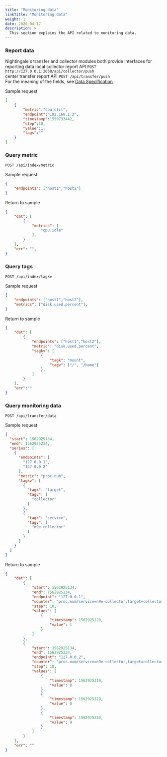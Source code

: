 ```yaml
---
title: "Monitoring data"
linkTitle: "Monitoring data"
weight: 1
date: 2020-04-17
description: >
  This section explains the API related to monitoring data.
---
```


### Report data
 Nightingale's transfer and collector modules both provide interfaces for reporting data 
local collector report API `POST http://127.0.0.1:2058/api/collector/push`   
center transfer report API `POST /api/transfer/push`      
For the meaning of the fields, see [Data Specification](https://n9e.didiyun.com/docs/usage/metric/)   

Sample request 
```json
[
    {
        "metric":"cpu.util",
        "endpoint":"192.168.1.2",
        "timestamp":1559733442,
        "step":10,
        "value":1,
        "tags":""
    }
]
```

### Query metric
`POST /api/index/metric`

Sample request
```json
{
    "endpoints": ["host1","host2"]
}
```
Return to sample
```json
{
    "dat": [
        {
            "metrics": [
                "cpu.idle"
            ],
        }
    ],
    "err": "",
}
```

### Query tags
`POST /api/index/tagkv`

Sample request
```json
{
    "endpoints": ["host1","host2"],
    "metrics": ["disk.used.percent"],
}
```
Return to sample
```json
{
    "dat": [
        {
            "endpoints": ["host1","host2"],
            "metric": "disk.used.percent",
            "tagkv": [
                {
                    "tagk": "mount",       
                    "tagv": ["/", "/home"]
                },
            ]
        }
    ],
    "err":""
}
```
### Query monitoring data
`POST /api/transfer/data`

Sample request
```json
{
  "start": 1562925134,
  "end": 1562925234,
  "series": [
    {
      "endpoints": [
        "127.0.0.1",
        "127.0.0.2"
      ],
      "metric": "proc.num",
      "tagkv": [
        {
          "tagk": "target",
          "tagv": [
            "collector"
          ]
        },
        {
          "tagk": "service",
          "tagv": [
            "n9e-collector"
          ]
        }
      ]
    }
  ]
}
```
Return to sample
```json
{
    "dat": [
        {
            "start": 1562925134,
            "end": 1562925234,
            "endpoint": "127.0.0.1",
            "counter": "proc.num/service=n9e-collector,target=collector",
            "step": 10,
            "values": [
                {
                    "timestamp": 1562925120,
                    "value": 1
                }
            ]
        },
        {
            "start": 1562925134,
            "end": 1562925234,
            "endpoint": "127.0.0.2",
            "counter": "proc.num/service=n9e-collector,target=collector",
            "step": 10,
            "values": [
                {
                    "timestamp": 1562925210,
                    "value": 0
                },
                {
                    "timestamp": 1562925220,
                    "value": 0
                },
                {
                    "timestamp": 1562925230,
                    "value": 0
                }
            ]
        }
    ],
    "err": ""
}
```